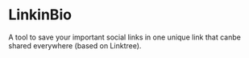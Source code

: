 # LinkinBio
 A tool to save your important social links in one unique link that canbe shared everywhere (based on Linktree).
